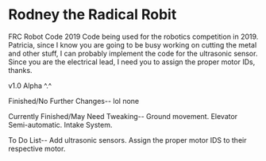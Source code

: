 # Rodney the Radical Robit
FRC Robot Code 2019
Code being used for the robotics competition in 2019. 
Patricia, since I know you are going to be busy working on cutting the metal and other stuff, I can probably implement the code
for the ultrasonic sensor. Since you are the electrical lead, I need you to assign the proper motor IDs, thanks.

v1.0 Alpha ^.^

Finished/No Further Changes--
lol none

Currently Finished/May Need Tweaking--
Ground movement. 
Elevator Semi-automatic. 
Intake System. 

To Do List--
Add ultrasonic sensors. 
Assign the proper motor IDS to their respective motor. 
